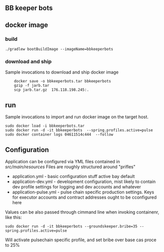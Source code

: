 ##  BB keeper bots



## docker image

### build

````shell
./gradlew bootBuildImage --imageName=bbkeeperbots
````


### download and ship

Sample invocations to download and ship docker image 
````shell
    docker save -o bbkeeperbots.tar bbkeeperbots
    gzip -f jarb.tar
    scp jarb.tar.gz  176.118.198.245:.
````

## run

Sample invocations to import and run docker image on the target host. 

````shell
sudo docker load -i bbkeeperbots.tar
sudo docker run -d -it bbkeeperbots  --spring.profiles.active=pulse
sudo docker container logs 04611514c444  --follow
 ````


## Configuration

Application can be configured via YML files  contained in *src/main/resources*  Files are roughly structured around "prifles"

- application.yml  - basic configuration stuff active bay default
- application-dev.yml  -  development configuration,   mist likely to contain dev  profile  settings for logging and dev accounts and whatever
- application-pulse.yml -  pulse chain specific production settings. Keys for executor accounts and contract addresses ought to be  cconfigured here

Values can be  also passed through cimmand line when invoking containenr, like this:

````shell
sudo docker run -d -it bbkeeperbots --groundskeeper.bribe=35 --spring.profiles.active=pulse
````

Will activate pulsechain specific profile, and set bribe over base cas proce to 25%